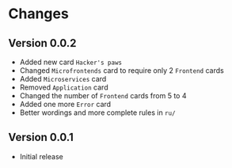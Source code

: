 # Changes

## Version 0.0.2

- Added new card `Hacker's paws`
- Changed `Microfrontends` card to require only 2 `Frontend` cards
- Added `Microservices` card
- Removed `Application` card
- Changed the number of `Frontend` cards from 5 to 4
- Added one more `Error` card
- Better wordings and more complete rules in `ru/`

## Version 0.0.1

- Initial release
